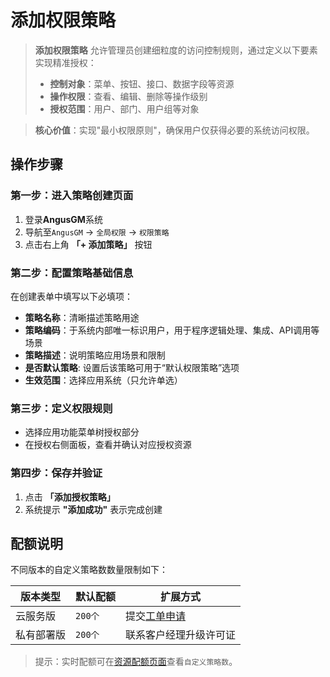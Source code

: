 # 添加权限策略

> **添加权限策略** 允许管理员创建细粒度的访问控制规则，通过定义以下要素实现精准授权：
> - **控制对象**：菜单、按钮、接口、数据字段等资源
> - **操作权限**：查看、编辑、删除等操作级别
> - **授权范围**：用户、部门、用户组等对象

> **核心价值**：实现"最小权限原则"，确保用户仅获得必要的系统访问权限。

## 操作步骤

### 第一步：进入策略创建页面
1. 登录**AngusGM**系统
2. 导航至`AngusGM` → `全局权限` → `权限策略`
3. 点击右上角 **「+ 添加策略」** 按钮

### 第二步：配置策略基础信息
在创建表单中填写以下必填项：
- **策略名称**：清晰描述策略用途
- **策略编码**：于系统内部唯一标识用户，用于程序逻辑处理、集成、API调用等场景
- **策略描述**：说明策略应用场景和限制
- **是否默认策略**: 设置后该策略可用于“默认权限策略”选项
- **生效范围**：选择应用系统（只允许单选）

### 第三步：定义权限规则
- 选择应用功能菜单树授权部分
- 在授权右侧面板，查看并确认对应授权资源

### 第四步：保存并验证
1. 点击 **「添加授权策略」**
2. 系统提示 **"添加成功"** 表示完成创建

## 配额说明
不同版本的自定义策略数数量限制如下：

| 版本类型   | 默认配额   | 扩展方式                                              |
|------------|--------|---------------------------------------------------|
| 云服务版   | `200个` | 提交[工单申请](https://wo.xcan.cloud/workorders/create) |
| 私有部署版 | `200个` | 联系客户经理升级许可证                                 |

> 提示：实时配额可在[资源配额页面](../../introduction/quotas.md)查看`自定义策略数`。